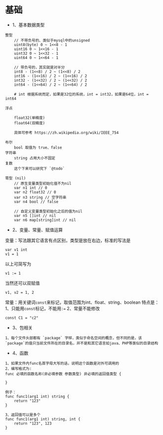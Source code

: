 # 基础

* 1、基本数据类型
```text
整型
    // 不带负号的、类似于mysql中的unsigned
    uint8(byte) 0 ~ 1<<8 - 1
    uint16 0 ~ 1<<16 - 1
    uint32 0 ~ 1<<32 - 1
    uint64 0 ~ 1<<64 - 1
    
    // 带负号的，其实就是对半分
    int8 - (1<<8) / 2 ~ (1<<8) / 2
    int16 - (1<<16) / 2 ~ (1<<16) / 2
    int32 - (1<<32) / 2 ~ (1<<32) / 2
    int64 - (1<<64) / 2 ~ (1<<64) / 2
    
    # int 根据系统而定，如果是32位的系统，int = int32，如果是64位，int = int64
    
浮点 

    float32(单精度)
    float64(双精度) 

    具体可参考 https://zh.wikipedia.org/wiki/IEEE_754
    
布尔
    bool 取值为 true、false
字符串
    string 占用大小不固定
复数
    这个下来可以研究下 `@todo`
    
零型 (nil)
    // 原生变量类型初始化值不为nil
    var n1 int // 0
    var n2 float32 // 0
    var n3 string // 空字符串
    var n4 bool // false

    // 自定义变量类型初始化之后的值为nil
    var n5 []int // nil
    var n6 map[string]int // nil
```
* 2、变量、常量、赋值运算

变量：写法跟其它语言有点区别，类型是放在右边，标准的写法是
```
var v1 int
v1 = 1
```

以上可简写为
```text
v1 := 1
```

当然还可以双赋值
```text
v1, v2 = 1, 2
```

常量：用关键词`const`来标记，取值范围为int、float、string、boolean
特点是：
1、只能用`const`标记，不能用`:=`
2、常量不能修改

```text
const C1 = "c2"
```

* 3、包相关
```text
1、每个文件头部都有 `package` 字样，类似于命名空间的概念，但不同的是，该`package`的值只当前文件所在的目录名，并不是和其它语言如java、PHP等类似的目录结构
```

* 4、函数
```text
1、如果文件内func名首字母大写的话，说明这个函数是对外可调用的
2、编写格式为: 
func 必填的函数名称(非必填参数 参数类型) 非必填的返回值类型 {
    
}

例子：
func func1(arg1 int) string {
    return "123"
}

3、返回值可以是多个
func func1(arg1 int) string, int {
    return "123", 123
}

```